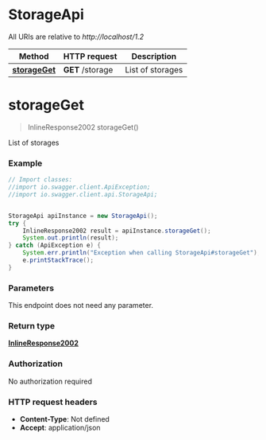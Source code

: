 # StorageApi

All URIs are relative to *http://localhost/1.2*

Method | HTTP request | Description
------------- | ------------- | -------------
[**storageGet**](StorageApi.md#storageGet) | **GET** /storage | List of storages


<a name="storageGet"></a>
# **storageGet**
> InlineResponse2002 storageGet()

List of storages

### Example
```java
// Import classes:
//import io.swagger.client.ApiException;
//import io.swagger.client.api.StorageApi;


StorageApi apiInstance = new StorageApi();
try {
    InlineResponse2002 result = apiInstance.storageGet();
    System.out.println(result);
} catch (ApiException e) {
    System.err.println("Exception when calling StorageApi#storageGet");
    e.printStackTrace();
}
```

### Parameters
This endpoint does not need any parameter.

### Return type

[**InlineResponse2002**](InlineResponse2002.md)

### Authorization

No authorization required

### HTTP request headers

 - **Content-Type**: Not defined
 - **Accept**: application/json

